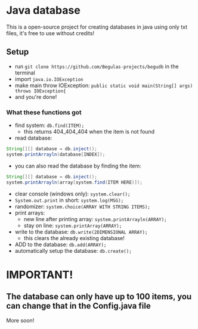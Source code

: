 # Java database
This is a open-source project for creating databases in java using only txt files, it's free to use without credits!
## Setup
- run `git clone https://github.com/Begulas-projects/begudb` in the terminal
- import `java.io.IOException`
- make main throw IOException: `public static void main(String[] args) throws IOException{`
- and you're done!

### What these functions got
- find system: `db.find(ITEM);`
  - this returns 404_404_404 when the item is not found
- read database:
```java
String[][] database = db.inject();
system.printArrayln(database[INDEX]);
```
  - you can also read the database by finding the item:
  ```java
  String[][] database = db.inject();
  system.printArrayln(array[system.find(ITEM HERE)]);
  ```
- clear console (windows only): `system.clear();`
- `System.out.print` in short: `system.log(MSG);`
- randomizer: `system.choice(ARRAY WITH STRING ITEMS);`
- print arrays:
  - new line after printing array: `system.printArrayln(ARRAY);`
  - stay on line: `system.printArray(ARRAY);`
- write to the database: `db.write(2DIMENSIONAL ARRAY);`
  - this clears the already existing database!
- ADD to the database: `db.add(ARRAY);`
- automatically setup the database: `db.create();`
# IMPORTANT!
## **The database can only have up to 100 items, you can change that in the Config.java file**
More soon!
